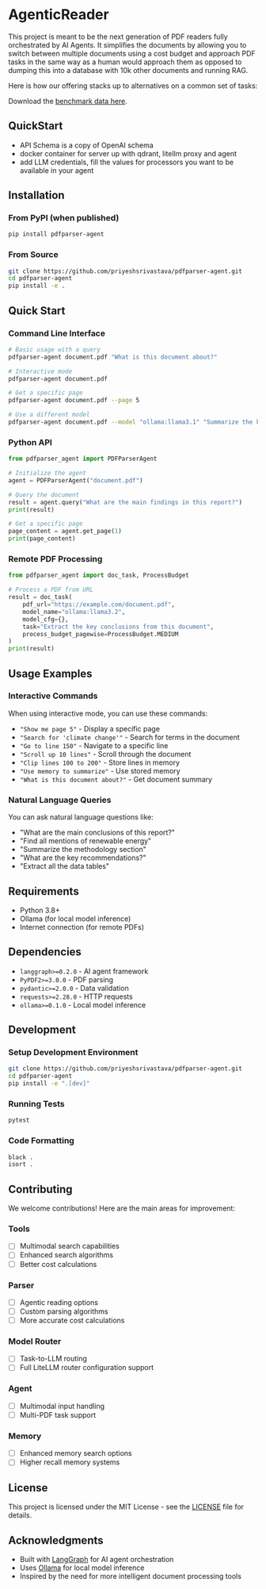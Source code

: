 # AgenticReader
This project is meant to be the next generation of PDF readers fully orchestrated by AI Agents. It simplifies the documents by allowing you to switch between multiple documents using a cost budget and approach PDF tasks in the same way as a human would approach them as opposed to dumping this into a database with 10k other documents and running RAG.

Here is how our offering stacks up to alternatives on a common set of tasks:
![]()

Download the [benchmark data here]().

## QuickStart
- API Schema is a copy of OpenAI schema
- docker container for server up with qdrant, litellm proxy and agent
- add LLM credentials, fill the values for processors you want to be available in your agent

## Installation

### From PyPI (when published)
```bash
pip install pdfparser-agent
```

### From Source
```bash
git clone https://github.com/priyeshsrivastava/pdfparser-agent.git
cd pdfparser-agent
pip install -e .
```

## Quick Start

### Command Line Interface

```bash
# Basic usage with a query
pdfparser-agent document.pdf "What is this document about?"

# Interactive mode
pdfparser-agent document.pdf

# Get a specific page
pdfparser-agent document.pdf --page 5

# Use a different model
pdfparser-agent document.pdf --model "ollama:llama3.1" "Summarize the key points"
```

### Python API

```python
from pdfparser_agent import PDFParserAgent

# Initialize the agent
agent = PDFParserAgent("document.pdf")

# Query the document
result = agent.query("What are the main findings in this report?")
print(result)

# Get a specific page
page_content = agent.get_page(1)
print(page_content)
```

### Remote PDF Processing

```python
from pdfparser_agent import doc_task, ProcessBudget

# Process a PDF from URL
result = doc_task(
    pdf_url="https://example.com/document.pdf",
    model_name="ollama:llama3.2",
    model_cfg={},
    task="Extract the key conclusions from this document",
    process_budget_pagewise=ProcessBudget.MEDIUM
)
print(result)
```

## Usage Examples

### Interactive Commands

When using interactive mode, you can use these commands:

- `"Show me page 5"` - Display a specific page
- `"Search for 'climate change'"` - Search for terms in the document
- `"Go to line 150"` - Navigate to a specific line
- `"Scroll up 10 lines"` - Scroll through the document
- `"Clip lines 100 to 200"` - Store lines in memory
- `"Use memory to summarize"` - Use stored memory
- `"What is this document about?"` - Get document summary

### Natural Language Queries

You can ask natural language questions like:

- "What are the main conclusions of this report?"
- "Find all mentions of renewable energy"
- "Summarize the methodology section"
- "What are the key recommendations?"
- "Extract all the data tables"

## Requirements

- Python 3.8+
- Ollama (for local model inference)
- Internet connection (for remote PDFs)

## Dependencies

- `langgraph>=0.2.0` - AI agent framework
- `PyPDF2>=3.0.0` - PDF parsing
- `pydantic>=2.0.0` - Data validation
- `requests>=2.28.0` - HTTP requests
- `ollama>=0.1.0` - Local model inference

## Development

### Setup Development Environment

```bash
git clone https://github.com/priyeshsrivastava/pdfparser-agent.git
cd pdfparser-agent
pip install -e ".[dev]"
```

### Running Tests

```bash
pytest
```

### Code Formatting

```bash
black .
isort .
```

## Contributing

We welcome contributions! Here are the main areas for improvement:

### Tools
- [ ] Multimodal search capabilities
- [ ] Enhanced search algorithms
- [ ] Better cost calculations

### Parser
- [ ] Agentic reading options
- [ ] Custom parsing algorithms
- [ ] More accurate cost calculations

### Model Router
- [ ] Task-to-LLM routing
- [ ] Full LiteLLM router configuration support

### Agent
- [ ] Multimodal input handling
- [ ] Multi-PDF task support

### Memory
- [ ] Enhanced memory search options
- [ ] Higher recall memory systems

## License

This project is licensed under the MIT License - see the [LICENSE](LICENSE) file for details.

## Acknowledgments

- Built with [LangGraph](https://github.com/langchain-ai/langgraph) for AI agent orchestration
- Uses [Ollama](https://ollama.ai/) for local model inference
- Inspired by the need for more intelligent document processing tools
